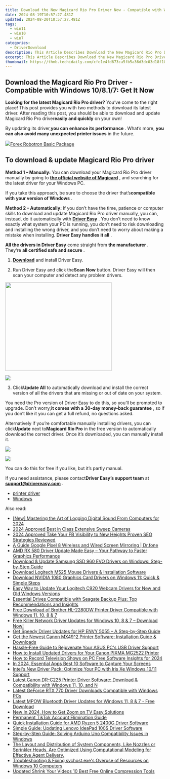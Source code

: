 ```yaml
---
title: Download the New Magicard Rio Pro Driver Now - Compatible with Windows 10/8.1/7
date: 2024-08-19T10:57:27.481Z
updated: 2024-08-20T10:57:27.481Z
tags:
  - win11
  - win10
  - win7
categories:
  - DriverDownload
description: This Article Describes Download the New Magicard Rio Pro Driver Now - Compatible with Windows 10/8.1/7
excerpt: This Article Describes Download the New Magicard Rio Pro Driver Now - Compatible with Windows 10/8.1/7
thumbnail: https://thmb.techidaily.com/cfe1e4fd673ca5fb5a36d3dc03d18f188db6311040ef6f07e920236b71a10c10.jpg
---
```


## Download the Magicard Rio Pro Driver - Compatible with Windows 10/8.1/7: Get It Now

**Looking for the latest Magicard Rio Pro driver?** You’ve come to the right place! This post provides you with two methods to download its latest driver. After reading this post, you should be able to download and update Magicard Rio Pro driver**easily and quickly** on your own!

 By updating its driver,**you** **can** **enhance its performance** . What’s more, **you can also avoid many unexpected printer issues** in the future.

<!-- affiliate ads begin -->
<a href="https://secure.2checkout.com/order/checkout.php?PRODS=4726960&QTY=1&AFFILIATE=108875&CART=1"><img src="https://secure.avangate.com/images/merchant/5f4f7141b65a730b4efb0e0d51f63e94/products/forexrobotronbox.gif" border="0">Forex Robotron Basic Package</a>
<!-- affiliate ads end -->
## To download & update Magicard Rio Pro driver

**Method 1 – Manually:**  You can download your Magicard Rio Pro driver manually by going to **[the official website of Magicard](https://support.magicard.com/)**  , and searching for the latest driver for your Windows PC.

 If you take this approach, be sure to choose the driver that’s**compatible with** **your version of Windows** .

**Method 2 – Automatically:** If you don’t have the time, patience or computer skills to download and update Magicard Rio Pro driver manually, you can, instead, do it automatically with **[Driver Easy](https://tools.techidaily.com/drivereasy/download/)**  . You don’t need to know exactly what system your PC is running, you don’t need to risk downloading and installing the wrong driver, and you don’t need to worry about making a mistake when installing. **Driver Easy handles it all** .

**All the drivers in Driver Easy** come straight from **the manufacturer** . They‘re **all certified safe and secure** .  

 1) **[Download](https://tools.techidaily.com/drivereasy/download/)**  and install Driver Easy.

 2) Run Driver Easy and click the**Scan Now** button. Driver Easy will then scan your computer and detect any problem drivers.

<!-- affiliate ads begin -->
<a href="https://laganoo.pxf.io/c/5597632/1657397/16446" target="_top" id="1657397"><img src="//a.impactradius-go.com/display-ad/16446-1657397" border="0" alt="" width="336" height="280"/></a><img height="0" width="0" src="https://imp.pxf.io/i/5597632/1657397/16446" style="position:absolute;visibility:hidden;" border="0" />
<!-- affiliate ads end -->
![](https://images.drivereasy.com/wp-content/uploads/2019/05/image-1115.png)

 3) Click**Update All** to automatically download and install the correct version of all the drivers that are missing or out of date on your system.

 You need the Pro version of Driver Easy to do this, so you’ll be prompted to upgrade. Don’t worry;**it comes with a 30-day money-back guarantee** , so if you don’t like it you can get a full refund, no questions asked.

 Alternatively if you’re comfortable manually installing drivers, you can click**Update** next to**Magicard Rio Pro** in the free version to automatically download the correct driver. Once it’s downloaded, you can manually install it.

<!-- affiliate ads begin -->
<a href="https://shop.mondly.com/affiliate.php?ACCOUNT=ATISTUDI&AFFILIATE=108875&PATH=https%3A%2F%2Fwww.mondly.com%3FAFFILIATE%3D108875%26RESOURCE%3D%2BEducational%2B300x600%2B"><img src="https://secure.avangate.com/images/merchant/69c418c33ec2e1a4267fa9bb77fa1428/educational-300x600.gif" border="0"></a>
<!-- affiliate ads end -->
![](https://images.drivereasy.com/wp-content/uploads/2019/05/image-1116.png)

 You can do this for free if you like, but it’s partly manual.  

 If you need assistance, please contact**Driver Easy’s support team** at [**support@drivereasy.com**](https://tools.techidaily.com/drivereasy/download/) .

* [printer driver](https://tools.techidaily.com/drivereasy/download/)
* [Windows](https://tools.techidaily.com/drivereasy/download/)

<ins class="adsbygoogle"
     style="display:block"
     data-ad-format="autorelaxed"
     data-ad-client="ca-pub-7571918770474297"
     data-ad-slot="1223367746"></ins>



<ins class="adsbygoogle"
     style="display:block"
     data-ad-client="ca-pub-7571918770474297"
     data-ad-slot="8358498916"
     data-ad-format="auto"
     data-full-width-responsive="true"></ins>

<span class="atpl-alsoreadstyle">Also read:</span>
<div><ul>
<li><a href="https://visual-screen-recording.techidaily.com/new-mastering-the-art-of-logging-digital-sound-from-computers-for-2024/"><u>[New] Mastering the Art of Logging Digital Sound From Computers for 2024</u></a></li>
<li><a href="https://extra-resources.techidaily.com/2024-approved-best-in-class-extensive-sweep-cameras/"><u>2024 Approved  Best in Class  Extensive Sweep Cameras</u></a></li>
<li><a href="https://facebook-videos.techidaily.com/2024-approved-take-your-fb-visibility-to-new-heights-proven-seo-strategies-reviewed/"><u>2024 Approved  Take Your FB Visibility to New Heights  Proven SEO Strategies Reviewed</u></a></li>
<li><a href="https://screen-mirror.techidaily.com/a-guide-google-pixel-8-wireless-and-wired-screen-mirroring-drfone-by-drfone-android/"><u>A Guide Google Pixel 8 Wireless and Wired Screen Mirroring | Dr.fone</u></a></li>
<li><a href="https://hardware-help.techidaily.com/amd-rx-580-driver-update-made-easy-your-pathway-to-faster-graphics-performance/"><u>AMD RX 580 Driver Update Made Easy – Your Pathway to Faster Graphics Performance</u></a></li>
<li><a href="https://hardware-help.techidaily.com/download-and-update-samsung-ssd-960-evo-drivers-on-windows-step-by-step-guide/"><u>Download & Update Samsung SSD 960 EVO Drivers on Windows: Step-by-Step Guide</u></a></li>
<li><a href="https://hardware-help.techidaily.com/download-logitech-m525-mouse-drivers-and-installation-software/"><u>Download Logitech M525 Mouse Drivers & Installation Software</u></a></li>
<li><a href="https://hardware-help.techidaily.com/download-nvidia-1080-graphics-card-drivers-on-windows-11-quick-and-simple-steps/"><u>Download NVIDIA 1080 Graphics Card Drivers on Windows 11: Quick & Simple Steps</u></a></li>
<li><a href="https://hardware-help.techidaily.com/easy-way-to-update-your-logitech-c920-webcam-drivers-for-new-and-old-windows-versions/"><u>Easy Way to Update Your Logitech C920 Webcam Drivers for New and Old Windows Versions</u></a></li>
<li><a href="https://hardware-help.techidaily.com/essential-drives-compatible-with-seagate-backup-plus-top-recommendations-and-insights/"><u>Essential Drives Compatible with Seagate Backup Plus: Top Recommendations and Insights</u></a></li>
<li><a href="https://hardware-help.techidaily.com/free-download-of-brother-hl-2280dw-printer-driver-compatible-with-windows-11-10-8-and-7/"><u>Free Download of Brother HL-2280DW Printer Driver Compatible with Windows 11, 10, 8 & 7</u></a></li>
<li><a href="https://hardware-help.techidaily.com/free-killer-network-driver-updates-for-windows-10-8-and-7-download-now/"><u>Free Killer Network Driver Updates for Windows 10, 8 & 7 – Download Now!</u></a></li>
<li><a href="https://hardware-help.techidaily.com/get-speedy-driver-updates-for-hp-envy-5055-a-step-by-step-guide/"><u>Get Speedy Driver Updates for HP ENVY 5055 – A Step-by-Step Guide</u></a></li>
<li><a href="https://hardware-help.techidaily.com/get-the-newest-canon-mx492-printer-software-installation-guide-and-downloads/"><u>Get the Newest Canon MX49^2 Printer Software: Installation Guide & Downloads</u></a></li>
<li><a href="https://hardware-help.techidaily.com/hassle-free-guide-to-rejuvenate-your-asus-pcs-usb-driver-support/"><u>Hassle-Free Guide to Rejuvenate Your ASUS PC's USB Driver Support</u></a></li>
<li><a href="https://hardware-help.techidaily.com/how-to-install-updated-drivers-for-your-canon-pixma-mg2522-printer/"><u>How to Install Updated Drivers for Your Canon PIXMA MG2522 Printer</u></a></li>
<li><a href="https://video-capture.techidaily.com/how-to-record-television-shows-on-pc-free-software-insights-for-2024/"><u>How to Record Television Shows on PC  Free Software Insights for 2024</u></a></li>
<li><a href="https://youtube-tips.techidaily.com/24-essential-apps-best-10-software-to-capture-your-screens/"><u>In 2024, Essential Apps  Best 10 Software to Capture Your Screens</u></a></li>
<li><a href="https://hardware-help.techidaily.com/intels-new-driver-pack-optimize-your-pc-with-iris-xe-windows-1011-support/"><u>Intel's New Driver Pack: Optimize Your PC with Iris Xe Windows 10/11 Support</u></a></li>
<li><a href="https://hardware-help.techidaily.com/latest-canon-dr-c225-printer-driver-software-download-and-compatibility-with-windows-11-10-and-n/"><u>Latest Canon DR-C225 Printer Driver Software: Download & Compatibility with Windows 11, 10, and N</u></a></li>
<li><a href="https://hardware-help.techidaily.com/latest-geforce-rtx-770-driver-downloads-compatible-with-windows-pcs/"><u>Latest GeForce RTX 770 Driver Downloads Compatible with Windows PCs</u></a></li>
<li><a href="https://hardware-help.techidaily.com/latest-mpow-bluetooth-driver-updates-for-windows-11-8-and-7-free-download/"><u>Latest MPOW Bluetooth Driver Updates for Windows 11, 8 & 7 - Free Download</u></a></li>
<li><a href="https://ai-video-editing.techidaily.com/new-in-2024-how-to-get-zoom-on-tv-easy-solutions/"><u>New In 2024, How to Get Zoom on TV Easy Solutions</u></a></li>
<li><a href="https://tiktok-clips.techidaily.com/permanent-tiktok-account-elimination-guide/"><u>Permanent TikTok Account Elimination Guide</u></a></li>
<li><a href="https://hardware-help.techidaily.com/quick-installation-guide-for-amd-ryzen-5-2400g-driver-software/"><u>Quick Installation Guide for AMD Ryzen 5 2400G Driver Software</u></a></li>
<li><a href="https://hardware-help.techidaily.com/simple-guide-updating-lenovo-ideapad-100s-driver-software/"><u>Simple Guide: Updating Lenovo IdeaPad 100S Driver Software</u></a></li>
<li><a href="https://hardware-help.techidaily.com/step-by-step-guide-solving-arduino-uno-compatibility-issues-in-windows/"><u>Step-by-Step Guide: Solving Arduino Uno Compatibility Issues in Windows</u></a></li>
<li><a href="https://hardware-help.techidaily.com/the-layout-and-distribution-of-system-components-like-nozzles-or-sprinkler-heads-are-optimized-using-computational-modeling-for-effective-agent-delivery/"><u>The Layout and Distribution of System Components, Like Nozzles or Sprinkler Heads, Are Optimized Using Computational Modeling for Effective Agent Delivery.</u></a></li>
<li><a href="https://common-error.techidaily.com/troubleshooting-and-fixing-svchostexes-overuse-of-resources-on-windows-10-computers/"><u>Troubleshooting & Fixing svchost.exe's Overuse of Resources on Windows 10 Computers</u></a></li>
<li><a href="https://video-creation-software.techidaily.com/updated-shrink-your-videos-10-best-free-online-compression-tools/"><u>Updated Shrink Your Videos 10 Best Free Online Compression Tools</u></a></li>
</ul></div>
